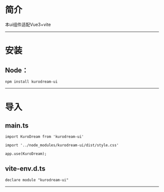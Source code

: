 # 简介
本ui组件适配Vue3+vite
<hr>
 
# 安装
## Node：
<pre v-highlight>
<code>npm install kurodream-ui </code>
</pre>


<hr>


# 导入
## main.ts
<pre v-highlight>
<code>import KuroDream from 'kurodream-ui'

import '../node_modules/kurodream-ui/dist/style.css'

app.use(KuroDream);</code>
</pre>


## vite-env.d.ts
<pre v-highlight>
<code>declare module "kurodream-ui"</code>
</pre>



<hr>


</pre>
